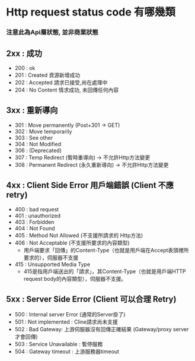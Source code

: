 # Http request status code 有哪幾類

### 注意此為Api層狀態, 並非商業狀態
## 2xx : 成功
* 200 : ok
* 201 : Created 資源新增成功
* 202 : Accepted 請求已接受,尚在處理中
* 204 : No Content 情求成功, 未回傳任何內容
## 3xx : 重新導向
* 301 : Move permanently (Post+301 -> GET)
* 302 : Move temporarily    
* 303 : See other
* 304 : Not Modified
* 306 : (Deprecated)
* 307 : Temp Redirect (暫時重導向) -> 不允許Http方法變更
* 308 : Permanent Redirect (永久重新導向) -> 不允許Http方法變更
## 4xx : Client Side Error 用戶端錯誤 (Client 不應 retry)
* 400 : bad request
* 401 : unauthorized
* 403 : Forbidden
* 404 : Not Found
* 405 : Method Not Allowed (不支援所請求的 Http方法)
* 406 : Not Acceptable (不支援所要求的內容類型)
    * 用戶端要求「回傳」的Content-Type（也就是用戶端在Accept表頭裡所要求的），伺服器不支援
* 415 : Unsupported Media Type 
    * 415是指用戶端送出的「請求」，其Content-Type（也就是用戶端HTTP request body的內容類型），伺服器不支援。
## 5xx : Server Side Error (Client 可以合理 Retry)
* 500 : Internal server Error (通常的Server掛了)
* 501 : Not implemented : Cline請求尚未支援
* 502 : Bad Gateway: 上游伺服器沒有回傳正確結果 (Gateway/proxy server才會回傳)
* 503 : Service Unavailable : 暫停服務
* 504 : Gateway timeout : 上游服務器timeout  